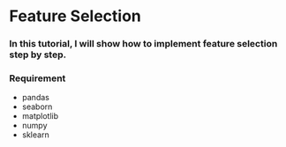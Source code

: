 # Feature Selection  
### In this tutorial, I will show how to implement feature selection step by step.  
### Requirement
- pandas
- seaborn
- matplotlib
- numpy
- sklearn
